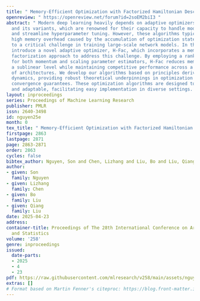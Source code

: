 ```yaml
---
title: " Memory-Efficient Optimization with Factorized Hamiltonian Descent "
openreview: " https://openreview.net/forum?id=2soEM2biI3 "
abstract: " Modern deep learning heavily depends on adaptive optimizers such as Adam
  and its variants, which are renowned for their capacity to handle model scaling
  and streamline hyperparameter tuning. However, these algorithms typically experience
  high memory overhead caused by the accumulation of optimization states, leading
  to a critical challenge in training large-scale network models. In this study, we
  introduce a novel adaptive optimizer, H-Fac, which incorporates a memory-efficient
  factorization approach to address this challenge. By employing a rank-1 parameterization
  for both momentum and scaling parameter estimators, H-Fac reduces memory costs to
  a sublinear level while maintaining competitive performance across a wide range
  of architectures. We develop our algorithms based on principles derived from Hamiltonian
  dynamics, providing robust theoretical underpinnings in optimization dynamics and
  convergence guarantees. These optimization algorithms are designed to be both straightforward
  and adaptable, facilitating easy implementation in diverse settings. "
layout: inproceedings
series: Proceedings of Machine Learning Research
publisher: PMLR
issn: 2640-3498
id: nguyen25e
month: 0
tex_title: " Memory-Efficient Optimization with Factorized Hamiltonian Descent "
firstpage: 2863
lastpage: 2871
page: 2863-2871
order: 2863
cycles: false
bibtex_author: Nguyen, Son and Chen, Lizhang and Liu, Bo and Liu, Qiang
author:
- given: Son
  family: Nguyen
- given: Lizhang
  family: Chen
- given: Bo
  family: Liu
- given: Qiang
  family: Liu
date: 2025-04-23
address:
container-title: Proceedings of The 28th International Conference on Artificial Intelligence
  and Statistics
volume: '258'
genre: inproceedings
issued:
  date-parts:
  - 2025
  - 4
  - 23
pdf: https://raw.githubusercontent.com/mlresearch/v258/main/assets/nguyen25e/nguyen25e.pdf
extras: []
# Format based on Martin Fenner's citeproc: https://blog.front-matter.io/posts/citeproc-yaml-for-bibliographies/
---
```

